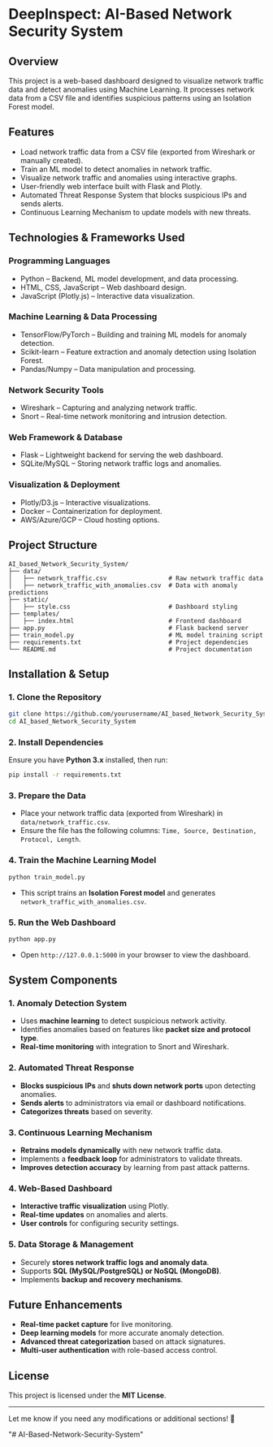 # DeepInspect: AI-Based Network Security System

## Overview

This project is a web-based dashboard designed to visualize network traffic data and detect anomalies using Machine Learning. It processes network data from a CSV file and identifies suspicious patterns using an Isolation Forest model.

## Features

- Load network traffic data from a CSV file (exported from Wireshark or manually created).
- Train an ML model to detect anomalies in network traffic.
- Visualize network traffic and anomalies using interactive graphs.
- User-friendly web interface built with Flask and Plotly.
- Automated Threat Response System that blocks suspicious IPs and sends alerts.
- Continuous Learning Mechanism to update models with new threats.

## Technologies & Frameworks Used

### Programming Languages

- Python – Backend, ML model development, and data processing.
- HTML, CSS, JavaScript – Web dashboard design.
- JavaScript (Plotly.js) – Interactive data visualization.

### Machine Learning & Data Processing

- TensorFlow/PyTorch – Building and training ML models for anomaly detection.
- Scikit-learn – Feature extraction and anomaly detection using Isolation Forest.
- Pandas/Numpy – Data manipulation and processing.

### Network Security Tools

- Wireshark – Capturing and analyzing network traffic.
- Snort – Real-time network monitoring and intrusion detection.

### Web Framework & Database

- Flask – Lightweight backend for serving the web dashboard.
- SQLite/MySQL – Storing network traffic logs and anomalies.

### Visualization & Deployment

- Plotly/D3.js – Interactive visualizations.
- Docker – Containerization for deployment.
- AWS/Azure/GCP – Cloud hosting options.

## Project Structure

```
AI_based_Network_Security_System/
├── data/
│   ├── network_traffic.csv                 # Raw network traffic data
│   ├── network_traffic_with_anomalies.csv  # Data with anomaly predictions
├── static/
│   ├── style.css                           # Dashboard styling
├── templates/
│   ├── index.html                          # Frontend dashboard
├── app.py                                  # Flask backend server
├── train_model.py                          # ML model training script
├── requirements.txt                        # Project dependencies
└── README.md                               # Project documentation
```

## Installation & Setup

### 1. Clone the Repository

```bash
git clone https://github.com/yourusername/AI_based_Network_Security_System.git
cd AI_based_Network_Security_System
```

### 2. Install Dependencies

Ensure you have **Python 3.x** installed, then run:

```bash
pip install -r requirements.txt
```

### 3. Prepare the Data

- Place your network traffic data (exported from Wireshark) in `data/network_traffic.csv`.
- Ensure the file has the following columns: `Time, Source, Destination, Protocol, Length`.

### 4. Train the Machine Learning Model

```bash
python train_model.py
```

- This script trains an **Isolation Forest model** and generates `network_traffic_with_anomalies.csv`.

### 5. Run the Web Dashboard

```bash
python app.py
```

- Open `http://127.0.0.1:5000` in your browser to view the dashboard.

## System Components

### **1. Anomaly Detection System**

- Uses **machine learning** to detect suspicious network activity.
- Identifies anomalies based on features like **packet size and protocol type**.
- **Real-time monitoring** with integration to Snort and Wireshark.

### **2. Automated Threat Response**

- **Blocks suspicious IPs** and **shuts down network ports** upon detecting anomalies.
- **Sends alerts** to administrators via email or dashboard notifications.
- **Categorizes threats** based on severity.

### **3. Continuous Learning Mechanism**

- **Retrains models dynamically** with new network traffic data.
- Implements a **feedback loop** for administrators to validate threats.
- **Improves detection accuracy** by learning from past attack patterns.

### **4. Web-Based Dashboard**

- **Interactive traffic visualization** using Plotly.
- **Real-time updates** on anomalies and alerts.
- **User controls** for configuring security settings.

### **5. Data Storage & Management**

- Securely **stores network traffic logs and anomaly data**.
- Supports **SQL (MySQL/PostgreSQL) or NoSQL (MongoDB)**.
- Implements **backup and recovery mechanisms**.

## Future Enhancements

- **Real-time packet capture** for live monitoring.
- **Deep learning models** for more accurate anomaly detection.
- **Advanced threat categorization** based on attack signatures.
- **Multi-user authentication** with role-based access control.

## License

This project is licensed under the **MIT License**.

---

Let me know if you need any modifications or additional sections! 🚀

"# AI-Based-Network-Security-System" 
